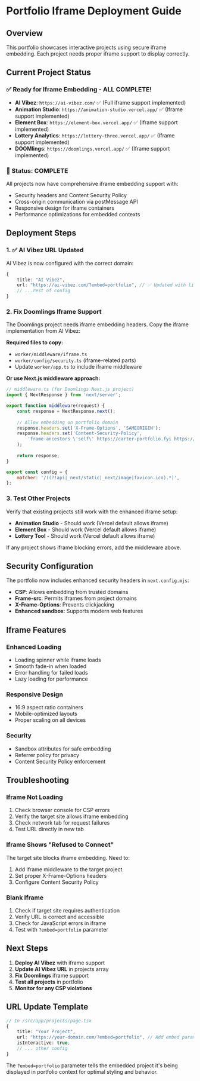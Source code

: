 # Portfolio Iframe Deployment Guide

## Overview
This portfolio showcases interactive projects using secure iframe embedding. Each project needs proper iframe support to display correctly.

## Current Project Status

### ✅ Ready for Iframe Embedding - ALL COMPLETE!
- **AI Vibez**: `https://ai-vibez.com/` ✅ (Full iframe support implemented)
- **Animation Studio**: `https://animation-studio.vercel.app/` ✅ (Iframe support implemented)
- **Element Box**: `https://element-box.vercel.app/` ✅ (Iframe support implemented)  
- **Lottery Analytics**: `https://lottery-three.vercel.app/` ✅ (Iframe support implemented)
- **DOOMlings**: `https://doomlings.vercel.app/` ✅ (Iframe support implemented)

### 🎉 Status: COMPLETE
All projects now have comprehensive iframe embedding support with:
- Security headers and Content Security Policy
- Cross-origin communication via postMessage API
- Responsive design for iframe containers
- Performance optimizations for embedded contexts

## Deployment Steps

### 1. ✅ AI Vibez URL Updated
AI Vibez is now configured with the correct domain:

```typescript
{
    title: "AI Vibez",
    url: "https://ai-vibez.com/?embed=portfolio", // ✅ Updated with live domain
    // ...rest of config
}
```

### 2. Fix Doomlings Iframe Support
The Doomlings project needs iframe embedding headers. Copy the iframe implementation from AI Vibez:

**Required files to copy:**
- `worker/middleware/iframe.ts`
- `worker/config/security.ts` (iframe-related parts)
- Update `worker/app.ts` to include iframe middleware

**Or use Next.js middleware approach:**
```javascript
// middleware.ts (for Doomlings Next.js project)
import { NextResponse } from 'next/server';

export function middleware(request) {
    const response = NextResponse.next();
    
    // Allow embedding on portfolio domain
    response.headers.set('X-Frame-Options', 'SAMEORIGIN');
    response.headers.set('Content-Security-Policy', 
        'frame-ancestors \'self\' https://carter-portfolio.fyi https://www.carter-portfolio.fyi;'
    );
    
    return response;
}

export const config = {
    matcher: '/((?!api|_next/static|_next/image|favicon.ico).*)',
};
```

### 3. Test Other Projects
Verify that existing projects still work with the enhanced iframe setup:

- **Animation Studio** - Should work (Vercel default allows iframe)
- **Element Box** - Should work (Vercel default allows iframe)
- **Lottery Tool** - Should work (Vercel default allows iframe)

If any project shows iframe blocking errors, add the middleware above.

## Security Configuration

The portfolio now includes enhanced security headers in `next.config.mjs`:

- **CSP**: Allows embedding from trusted domains
- **Frame-src**: Permits iframes from project domains  
- **X-Frame-Options**: Prevents clickjacking
- **Enhanced sandbox**: Supports modern web features

## Iframe Features

### Enhanced Loading
- Loading spinner while iframe loads
- Smooth fade-in when loaded
- Error handling for failed loads
- Lazy loading for performance

### Responsive Design  
- 16:9 aspect ratio containers
- Mobile-optimized layouts
- Proper scaling on all devices

### Security
- Sandbox attributes for safe embedding
- Referrer policy for privacy
- Content Security Policy enforcement

## Troubleshooting

### Iframe Not Loading
1. Check browser console for CSP errors
2. Verify the target site allows iframe embedding
3. Check network tab for request failures
4. Test URL directly in new tab

### Iframe Shows "Refused to Connect"
The target site blocks iframe embedding. Need to:
1. Add iframe middleware to the target project
2. Set proper X-Frame-Options headers  
3. Configure Content Security Policy

### Blank Iframe
1. Check if target site requires authentication
2. Verify URL is correct and accessible
3. Check for JavaScript errors in iframe
4. Test with `?embed=portfolio` parameter

## Next Steps

1. **Deploy AI Vibez** with iframe support
2. **Update AI Vibez URL** in projects array  
3. **Fix Doomlings** iframe support
4. **Test all projects** in portfolio
5. **Monitor for any CSP violations**

## URL Update Template

```typescript
// In /src/app/projects/page.tsx
{
    title: "Your Project",
    url: "https://your-domain.com/?embed=portfolio", // Add embed parameter
    isInteractive: true,
    // ... other config
}
```

The `?embed=portfolio` parameter tells the embedded project it's being displayed in portfolio context for optimal styling and behavior.